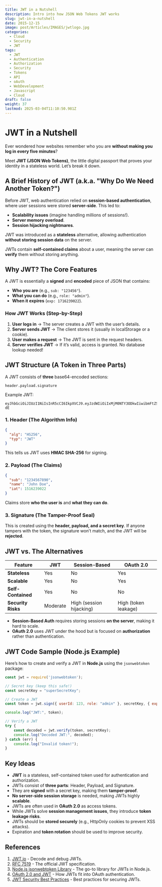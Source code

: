 ```yaml
---
title: JWT in a Nutshell
description: Intro into how JSON Web Tokens JWT works
slug: jwt-in-a-nutshell
date: 2015-12-15
image: post/Articles/IMAGES/jwtlogo.jpg
categories:
  - Cloud
  - Security
  - JWT
tags:
  - JWT
  - Authentication
  - Authorization
  - Security
  - Tokens
  - API
  - oAuth
  - WebDevelopment
  - Javascript
  - Cloud
draft: false
weight: 37
lastmod: 2025-03-04T11:10:50.981Z
---
```

# JWT in a Nutshell

Ever wondered how websites remember who you are **without making you log in every five minutes**?

Meet **JWT (JSON Web Tokens)**, the little digital passport that proves your identity in a stateless world. Let’s break it down.

## A Brief History of JWT (a.k.a. "Why Do We Need Another Token?")

Before JWT, web authentication relied on **session-based authentication**, where user sessions were stored **server-side**. This led to:

* **Scalability issues** (imagine handling millions of sessions!).
* **Server memory overload**.
* **Session hijacking nightmares**.

JWT was introduced as a **stateless** alternative, allowing authentication **without storing session data** on the server.

JWTs contain **self-contained claims** about a user, meaning the server can **verify** them without storing anything.

## Why JWT? The Core Features

A JWT is essentially a **signed** and **encoded** piece of JSON that contains:

* **Who you are** (e.g., `sub: "123456"`).
* **What you can do** (e.g., `role: "admin"`).
* **When it expires** (`exp: 1716239022`).

### How JWT Works (Step-by-Step)

1. **User logs in** → The server creates a JWT with the user’s details.
2. **Server sends JWT** → The client stores it (usually in localStorage or a cookie).
3. **User makes a request** → The JWT is sent in the request headers.
4. **Server verifies JWT** → If it’s valid, access is granted. No database lookup needed!

## JWT Structure (A Token in Three Parts)

A JWT consists of **three** base64-encoded sections:

```plaintext
header.payload.signature
```

Example JWT:

```plaintext
eyJhbGciOiJIUzI1NiIsInR5cCI6IkpXVCJ9.eyJzdWIiOiIxMjM0NTY3ODkwIiwibmFtZSI6IkpvbiBEb2UiLCJpYXQiOjE1MTYyMzkwMjJ9.Dq6P5wO3oKr9FJ_V5I-dE
```

### 1. **Header** (The Algorithm Info)

```json
{
  "alg": "HS256",
  "typ": "JWT"
}
```

This tells us JWT uses **HMAC SHA-256** for signing.

### 2. **Payload** (The Claims)

```json
{
  "sub": "1234567890",
  "name": "John Doe",
  "iat": 1516239022
}
```

Claims store **who the user is** and **what they can do**.

### 3. **Signature** (The Tamper-Proof Seal)

This is created using the **header, payload, and a secret key**. If anyone tampers with the token, the signature won’t match, and the JWT will be **rejected**.

## JWT vs. The Alternatives

| Feature            | JWT      | Session-Based            | OAuth 2.0            |
| ------------------ | -------- | ------------------------ | -------------------- |
| **Stateless**      | Yes      | No                       | Yes                  |
| **Scalable**       | Yes      | No                       | Yes                  |
| **Self-Contained** | Yes      | No                       | No                   |
| **Security Risks** | Moderate | High (session hijacking) | High (token leakage) |

* **Session-Based Auth** requires storing sessions **on the server**, making it hard to scale.
* **OAuth 2.0** uses JWT under the hood but is focused on **authorization** rather than authentication.

## JWT Code Sample (Node.js Example)

Here’s how to create and verify a JWT in **Node.js** using the `jsonwebtoken` package:

```javascript
const jwt = require('jsonwebtoken');

// Secret key (keep this safe!)
const secretKey = "superSecretKey";

// Create a JWT
const token = jwt.sign({ userId: 123, role: "admin" }, secretKey, { expiresIn: "1h" });

console.log("JWT:", token);

// Verify a JWT
try {
    const decoded = jwt.verify(token, secretKey);
    console.log("Decoded JWT:", decoded);
} catch (err) {
    console.log("Invalid token!");
}
```

## Key Ideas

* **JWT** is a stateless, self-contained token used for authentication and authorization.
* JWTs consist of **three parts**: Header, Payload, and Signature.
* They are **signed** with a secret key, making them **tamper-proof**.
* **No server-side session storage** is needed, making JWTs highly **scalable**.
* JWTs are often used in **OAuth 2.0** as access tokens.
* While JWTs solve **session management issues**, they introduce **token leakage risks**.
* JWTs should be **stored securely** (e.g., HttpOnly cookies to prevent XSS attacks).
* Expiration and **token rotation** should be used to improve security.

## References

1. [JWT.io](https://jwt.io/) - Decode and debug JWTs.
2. [RFC 7519](https://datatracker.ietf.org/doc/html/rfc7519) - The official JWT specification.
3. [Node.js jsonwebtoken Library](https://www.npmjs.com/package/jsonwebtoken) - The go-to library for JWTs in Node.js.
4. [OAuth 2.0 and JWT](https://oauth.net/) - How JWTs fit into OAuth authentication.
5. [JWT Security Best Practices](https://auth0.com/blog/a-look-at-the-latest-draft-for-jwt-bcp/) - Best practices for securing JWTs.
